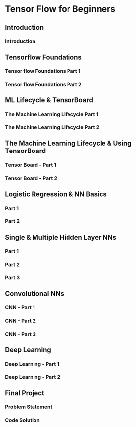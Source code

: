 # Tensor Flow for Beginners #

## Introduction ##
### Introduction ###

## Tensorflow Foundations ##
### Tensor flow Foundations Part 1 ###
### Tensor flow Foundations Part 2 ###

## ML Lifecycle & TensorBoard ##
### The Machine Learning Lifecycle Part 1 ###
### The Machine Learning Lifecycle Part 2 ###

## The Machine Learning Lifecycle & Using TensorBoard ##
### Tensor Board - Part 1 ###
### Tensor Board - Part 2 ###

## Logistic Regression & NN Basics ##
### Part 1 ###
### Part 2 ###

## Single & Multiple Hidden Layer NNs ##
### Part 1 ###
### Part 2 ###
### Part 3 ###

## Convolutional NNs ##
### CNN - Part 1 ###
### CNN - Part 2 ###
### CNN - Part 3 ###

## Deep Learning ##
### Deep Learning - Part 1 ###
### Deep Learning - Part 2 ###

## Final Project ##
### Problem Statement ###
### Code Solution ###